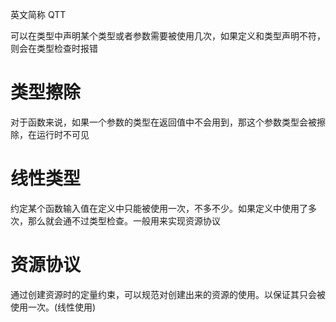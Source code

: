 英文简称 QTT

可以在类型中声明某个类型或者参数需要被使用几次，如果定义和类型声明不符，则会在类型检查时报错

# 类型擦除
对于函数来说，如果一个参数的类型在返回值中不会用到，那这个参数类型会被擦除，在运行时不可见

# 线性类型
约定某个函数输入值在定义中只能被使用一次，不多不少。如果定义中使用了多次，那么就会通不过类型检查。一般用来实现资源协议

# 资源协议
通过创建资源时的定量约束，可以规范对创建出来的资源的使用。以保证其只会被使用一次。(线性使用)

